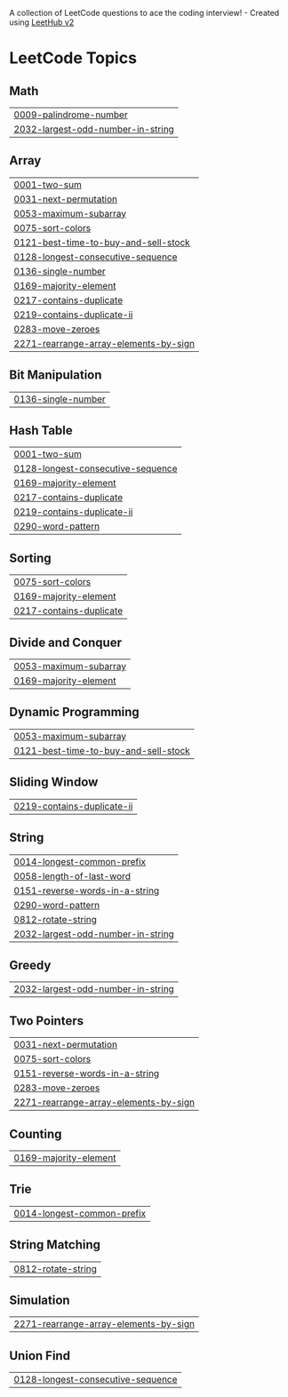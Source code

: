 A collection of LeetCode questions to ace the coding interview! - Created using [LeetHub v2](https://github.com/arunbhardwaj/LeetHub-2.0)
<!---LeetCode Topics Start-->
# LeetCode Topics
## Math
|  |
| ------- |
| [0009-palindrome-number](https://github.com/cm313/LeetCode/tree/master/0009-palindrome-number) |
| [2032-largest-odd-number-in-string](https://github.com/cm313/LeetCode/tree/master/2032-largest-odd-number-in-string) |
## Array
|  |
| ------- |
| [0001-two-sum](https://github.com/cm313/LeetCode/tree/master/0001-two-sum) |
| [0031-next-permutation](https://github.com/cm313/LeetCode/tree/master/0031-next-permutation) |
| [0053-maximum-subarray](https://github.com/cm313/LeetCode/tree/master/0053-maximum-subarray) |
| [0075-sort-colors](https://github.com/cm313/LeetCode/tree/master/0075-sort-colors) |
| [0121-best-time-to-buy-and-sell-stock](https://github.com/cm313/LeetCode/tree/master/0121-best-time-to-buy-and-sell-stock) |
| [0128-longest-consecutive-sequence](https://github.com/cm313/LeetCode/tree/master/0128-longest-consecutive-sequence) |
| [0136-single-number](https://github.com/cm313/LeetCode/tree/master/0136-single-number) |
| [0169-majority-element](https://github.com/cm313/LeetCode/tree/master/0169-majority-element) |
| [0217-contains-duplicate](https://github.com/cm313/LeetCode/tree/master/0217-contains-duplicate) |
| [0219-contains-duplicate-ii](https://github.com/cm313/LeetCode/tree/master/0219-contains-duplicate-ii) |
| [0283-move-zeroes](https://github.com/cm313/LeetCode/tree/master/0283-move-zeroes) |
| [2271-rearrange-array-elements-by-sign](https://github.com/cm313/LeetCode/tree/master/2271-rearrange-array-elements-by-sign) |
## Bit Manipulation
|  |
| ------- |
| [0136-single-number](https://github.com/cm313/LeetCode/tree/master/0136-single-number) |
## Hash Table
|  |
| ------- |
| [0001-two-sum](https://github.com/cm313/LeetCode/tree/master/0001-two-sum) |
| [0128-longest-consecutive-sequence](https://github.com/cm313/LeetCode/tree/master/0128-longest-consecutive-sequence) |
| [0169-majority-element](https://github.com/cm313/LeetCode/tree/master/0169-majority-element) |
| [0217-contains-duplicate](https://github.com/cm313/LeetCode/tree/master/0217-contains-duplicate) |
| [0219-contains-duplicate-ii](https://github.com/cm313/LeetCode/tree/master/0219-contains-duplicate-ii) |
| [0290-word-pattern](https://github.com/cm313/LeetCode/tree/master/0290-word-pattern) |
## Sorting
|  |
| ------- |
| [0075-sort-colors](https://github.com/cm313/LeetCode/tree/master/0075-sort-colors) |
| [0169-majority-element](https://github.com/cm313/LeetCode/tree/master/0169-majority-element) |
| [0217-contains-duplicate](https://github.com/cm313/LeetCode/tree/master/0217-contains-duplicate) |
## Divide and Conquer
|  |
| ------- |
| [0053-maximum-subarray](https://github.com/cm313/LeetCode/tree/master/0053-maximum-subarray) |
| [0169-majority-element](https://github.com/cm313/LeetCode/tree/master/0169-majority-element) |
## Dynamic Programming
|  |
| ------- |
| [0053-maximum-subarray](https://github.com/cm313/LeetCode/tree/master/0053-maximum-subarray) |
| [0121-best-time-to-buy-and-sell-stock](https://github.com/cm313/LeetCode/tree/master/0121-best-time-to-buy-and-sell-stock) |
## Sliding Window
|  |
| ------- |
| [0219-contains-duplicate-ii](https://github.com/cm313/LeetCode/tree/master/0219-contains-duplicate-ii) |
## String
|  |
| ------- |
| [0014-longest-common-prefix](https://github.com/cm313/LeetCode/tree/master/0014-longest-common-prefix) |
| [0058-length-of-last-word](https://github.com/cm313/LeetCode/tree/master/0058-length-of-last-word) |
| [0151-reverse-words-in-a-string](https://github.com/cm313/LeetCode/tree/master/0151-reverse-words-in-a-string) |
| [0290-word-pattern](https://github.com/cm313/LeetCode/tree/master/0290-word-pattern) |
| [0812-rotate-string](https://github.com/cm313/LeetCode/tree/master/0812-rotate-string) |
| [2032-largest-odd-number-in-string](https://github.com/cm313/LeetCode/tree/master/2032-largest-odd-number-in-string) |
## Greedy
|  |
| ------- |
| [2032-largest-odd-number-in-string](https://github.com/cm313/LeetCode/tree/master/2032-largest-odd-number-in-string) |
## Two Pointers
|  |
| ------- |
| [0031-next-permutation](https://github.com/cm313/LeetCode/tree/master/0031-next-permutation) |
| [0075-sort-colors](https://github.com/cm313/LeetCode/tree/master/0075-sort-colors) |
| [0151-reverse-words-in-a-string](https://github.com/cm313/LeetCode/tree/master/0151-reverse-words-in-a-string) |
| [0283-move-zeroes](https://github.com/cm313/LeetCode/tree/master/0283-move-zeroes) |
| [2271-rearrange-array-elements-by-sign](https://github.com/cm313/LeetCode/tree/master/2271-rearrange-array-elements-by-sign) |
## Counting
|  |
| ------- |
| [0169-majority-element](https://github.com/cm313/LeetCode/tree/master/0169-majority-element) |
## Trie
|  |
| ------- |
| [0014-longest-common-prefix](https://github.com/cm313/LeetCode/tree/master/0014-longest-common-prefix) |
## String Matching
|  |
| ------- |
| [0812-rotate-string](https://github.com/cm313/LeetCode/tree/master/0812-rotate-string) |
## Simulation
|  |
| ------- |
| [2271-rearrange-array-elements-by-sign](https://github.com/cm313/LeetCode/tree/master/2271-rearrange-array-elements-by-sign) |
## Union Find
|  |
| ------- |
| [0128-longest-consecutive-sequence](https://github.com/cm313/LeetCode/tree/master/0128-longest-consecutive-sequence) |
<!---LeetCode Topics End-->
